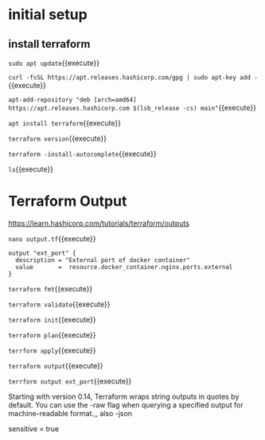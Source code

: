 # initial setup


## install terraform
`sudo apt update`{{execute}}    

`curl -fsSL https://apt.releases.hashicorp.com/gpg | sudo apt-key add -`{{execute}}    

`apt-add-repository "deb [arch=amd64] https://apt.releases.hashicorp.com $(lsb_release -cs) main"`{{execute}}  


`apt install terraform`{{execute}}    

`terraform version`{{execute}}    

  

`terraform -install-autocomplete`{{execute}}    

`ls`{{execute}}

# Terraform Output

https://learn.hashicorp.com/tutorials/terraform/outputs

`nano output.tf`{{execute}}

```
output "ext_port" {
  description = "External port of docker container"
  value       =  resource.docker_container.nginx.ports.external
}
```

`terraform fmt`{{execute}}

`terraform validate`{{execute}}

`terraform init`{{execute}}

`terraform plan`{{execute}}

`terrform apply`{{execute}}

`terraform output`{{execute}}

`terrform output ext_port`{{execute}}

Starting with version 0.14, Terraform wraps string outputs in quotes by default. You can use the -raw flag when querying a specified output for machine-readable format.,,   also -json


sensitive   = true

  

   
